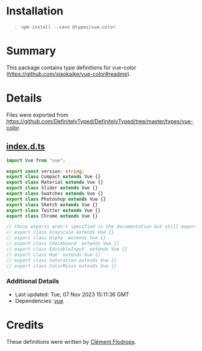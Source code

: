 # Installation
> `npm install --save @types/vue-color`

# Summary
This package contains type definitions for vue-color (https://github.com/xiaokaike/vue-color#readme).

# Details
Files were exported from https://github.com/DefinitelyTyped/DefinitelyTyped/tree/master/types/vue-color.
## [index.d.ts](https://github.com/DefinitelyTyped/DefinitelyTyped/tree/master/types/vue-color/index.d.ts)
````ts
import Vue from "vue";

export const version: string;
export class Compact extends Vue {}
export class Material extends Vue {}
export class Slider extends Vue {}
export class Swatches extends Vue {}
export class Photoshop extends Vue {}
export class Sketch extends Vue {}
export class Twitter extends Vue {}
export class Chrome extends Vue {}

// those exports aren't specified in the documentation but still exported.
// export class Grayscale extends Vue {}
// export class Alpha  extends Vue {}
// export class Checkboard  extends Vue {}
// export class EditableInput  extends Vue {}
// export class Hue  extends Vue {}
// export class Saturation extends Vue {}
// export class ColorMixin extends Vue {}

````

### Additional Details
 * Last updated: Tue, 07 Nov 2023 15:11:36 GMT
 * Dependencies: [vue](https://npmjs.com/package/vue)

# Credits
These definitions were written by [Clément Flodrops](https://github.com/mildful).
